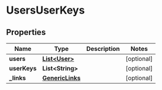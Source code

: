 # UsersUserKeys

## Properties
Name | Type | Description | Notes
------------ | ------------- | ------------- | -------------
**users** | [**List&lt;User&gt;**](User.md) |  |  [optional]
**userKeys** | **List&lt;String&gt;** |  |  [optional]
**_links** | [**GenericLinks**](GenericLinks.md) |  |  [optional]
